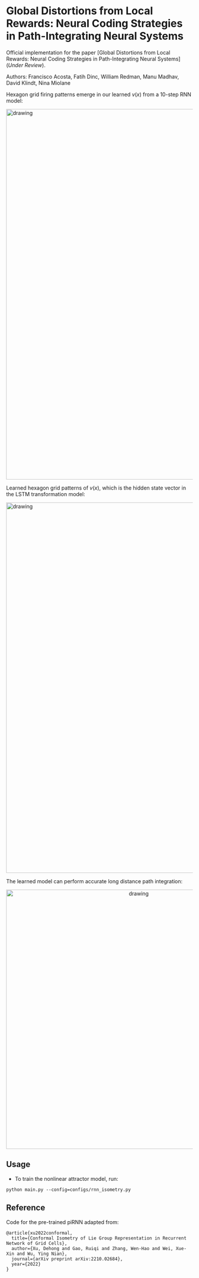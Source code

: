 # Global Distortions from Local Rewards: Neural Coding Strategies in Path-Integrating Neural Systems
Official implementation for the paper [Global Distortions from Local Rewards: Neural
Coding Strategies in Path-Integrating Neural Systems] (*Under Review*). 

Authors: Francisco Acosta, Fatih Dinc, William Redman, Manu Madhav, David Klindt, Nina Miolane


Hexagon grid firing patterns emerge in our learned $v(x)$ from a 10-step RNN model: 

<img src="assets/rnn_pattern.png" alt="drawing" width="1000"/>

Learned hexagon grid patterns of $v(x)$, which is the hidden state vector in the LSTM transformation model: 

<img src="assets/lstm_pattern.png" alt="drawing" width="1000"/>

The learned model can perform accurate long distance path integration: 

<div align=center><img src="assets/path_integration.png" alt="drawing" width="700"/></div>


## Usage

- To train the nonlinear attractor model, run:

```angular2
python main.py --config=configs/rnn_isometry.py
```

## Reference

Code for the pre-trained piRNN adapted from:

```angular2
@article{xu2022conformal,
  title={Conformal Isometry of Lie Group Representation in Recurrent Network of Grid Cells},
  author={Xu, Dehong and Gao, Ruiqi and Zhang, Wen-Hao and Wei, Xue-Xin and Wu, Ying Nian},
  journal={arXiv preprint arXiv:2210.02684},
  year={2022}
}
```
